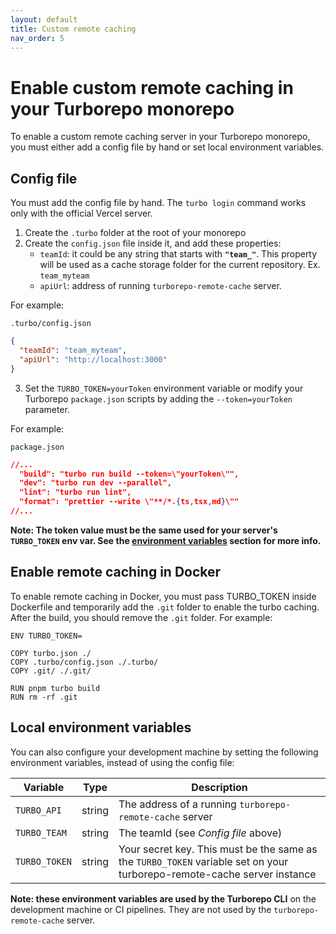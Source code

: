 ```yaml
---
layout: default
title: Custom remote caching
nav_order: 5
---
```


# Enable custom remote caching in your Turborepo monorepo

To enable a custom remote caching server in your Turborepo monorepo, you must
either add a config file by hand or set local environment variables.

## Config file

You must add the config file by hand. The `turbo login` command works only with the official Vercel server.

1. Create the `.turbo` folder at the root of your monorepo
2. Create the `config.json` file inside it, and add these properties:
    - `teamId`: it could be any string that starts with __`"team_"`__. This property will be used as a cache storage folder for the current repository. Ex. `team_myteam`
    - `apiUrl`: address of running `turborepo-remote-cache` server.

For example:

`.turbo/config.json`
```json
{
  "teamId": "team_myteam",
  "apiUrl": "http://localhost:3000"
}
```

3. Set the `TURBO_TOKEN=yourToken` environment variable or modify your Turborepo `package.json` scripts by adding the `--token=yourToken` parameter.

For example:


`package.json`
```json
//...
  "build": "turbo run build --token=\"yourToken\"",
  "dev": "turbo run dev --parallel",
  "lint": "turbo run lint",
  "format": "prettier --write \"**/*.{ts,tsx,md}\""
//...
```
__Note: The token value must be the same used for your server's `TURBO_TOKEN` env var. See the [environment variables](https://ducktors.github.io/turborepo-remote-cache/environment-variables) section for more info.__

## Enable remote caching in Docker
To enable remote caching in Docker, you must pass TURBO_TOKEN inside Dockerfile and temporarily add the `.git` folder to enable the turbo caching. After the build, you should remove the `.git` folder.
For example:

```
ENV TURBO_TOKEN=

COPY turbo.json ./
COPY .turbo/config.json ./.turbo/
COPY .git/ ./.git/

RUN pnpm turbo build
RUN rm -rf .git
```

## Local environment variables

You can also configure your development machine by setting the following environment variables, instead of using the config file:

| Variable      | Type   | Description |
| ------------- | ------ | ----------- |
| `TURBO_API`   | string | The address of a running `turborepo-remote-cache` server |
| `TURBO_TEAM`  | string | The teamId (see *Config file* above)|
| `TURBO_TOKEN` | string | Your secret key. This must be the same as the `TURBO_TOKEN` variable set on your turborepo-remote-cache server instance |

**Note: these environment variables are used by the Turborepo CLI** on the development machine or CI pipelines. They are not used by the `turborepo-remote-cache` server.
